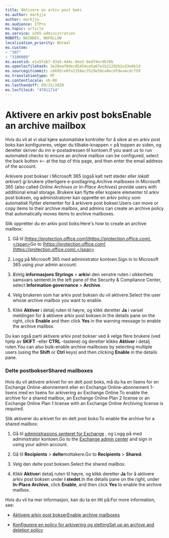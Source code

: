 ```yaml
---
title: Aktivere en arkiv post boks
ms.author: markjjo
author: markjjo
ms.audience: ITPro
ms.topic: article
ms.service: o365-administration
ROBOTS: NOINDEX, NOFOLLOW
localization_priority: Normal
ms.custom:
- "307"
- "3100008"
ms.assetid: e1a5fab7-d3a5-4d4c-8ee2-0edf4ec9b76b
ms.openlocfilehash: 3e20eaf8dec85454ce5a67e1b21292b2a33ebb1d
ms.sourcegitcommit: c6692ce0fa1358ec3529e59ca0ecdfdea4cdc759
ms.translationtype: MT
ms.contentlocale: nb-NO
ms.lasthandoff: 09/15/2020
ms.locfileid: "47811714"
---
```

# <a name="enable-an-archive-mailbox"></a><span data-ttu-id="6e8e5-102">Aktivere en arkiv post boks</span><span class="sxs-lookup"><span data-stu-id="6e8e5-102">Enable an archive mailbox</span></span>

<span data-ttu-id="6e8e5-103">Hvis du vil at vi skal kjøre automatiske kontroller for å sikre at en arkiv post boks kan konfigureres, velger du tilbake-knappen < på toppen av siden, og deretter skriver du inn e-postadressen til kontoen.</span><span class="sxs-lookup"><span data-stu-id="6e8e5-103">If you want us to run automated checks to ensure an archive mailbox can be configured, select the back button <-- at the top of this page, and then enter the email address of the account.</span></span>

<span data-ttu-id="6e8e5-104">Arkivere post bokser i Microsoft 365 (også kalt *nett* steder eller *lokalt arkiver*) gi brukere ytterligere e-postlagring.</span><span class="sxs-lookup"><span data-stu-id="6e8e5-104">Archive mailboxes in Microsoft 365 (also called *Online Archives* or *In-Place Archives*) provide users with additional email storage.</span></span> <span data-ttu-id="6e8e5-105">Brukere kan flytte eller kopiere elementer til arkiv post boksen, og administratorer kan opprette en arkiv policy som automatisk flytter elementer for å arkivere post bokser.</span><span class="sxs-lookup"><span data-stu-id="6e8e5-105">Users can move or copy items to their archive mailbox, and admins can create an archive policy that automatically moves items to archive mailboxes.</span></span>
  
<span data-ttu-id="6e8e5-106">Slik oppretter du en arkiv post boks:</span><span class="sxs-lookup"><span data-stu-id="6e8e5-106">Here's how to create an archive mailbox:</span></span>
  
1. <span data-ttu-id="6e8e5-107">Gå til [https://protection.office.com](https://protection.office.com).</span><span class="sxs-lookup"><span data-stu-id="6e8e5-107">Go to [https://protection.office.com](https://protection.office.com).</span></span>

2. <span data-ttu-id="6e8e5-108">Logg på Microsoft 365 med administrator kontoen.</span><span class="sxs-lookup"><span data-stu-id="6e8e5-108">Sign in to Microsoft 365 using your admin account.</span></span>

3. <span data-ttu-id="6e8e5-109">&amp;Velg **informasjons Styrings** \> **arkiv**i den venstre ruten i sikkerhets samsvars senteret.</span><span class="sxs-lookup"><span data-stu-id="6e8e5-109">In the left pane of the Security &amp; Compliance Center, select **Information governance** \> **Archive**.</span></span>

4. <span data-ttu-id="6e8e5-110">Velg brukeren som har arkiv post boksen du vil aktivere.</span><span class="sxs-lookup"><span data-stu-id="6e8e5-110">Select the user whose archive mailbox you want to enable.</span></span>

5. <span data-ttu-id="6e8e5-111">Klikk **Aktiver** i detalj ruten til høyre, og klikk deretter **Ja** i varsel meldingen for å aktivere arkiv post boksen.</span><span class="sxs-lookup"><span data-stu-id="6e8e5-111">In the details pane on the right, click **Enable** and then click **Yes** in the warning message to enable the archive mailbox.</span></span>

<span data-ttu-id="6e8e5-112">Du kan også parti aktivere arkiv post bokser ved å velge flere brukere (ved hjelp av **SKIFT** -eller **CTRL** -tastene) og deretter klikke **Aktiver** i detalj ruten.</span><span class="sxs-lookup"><span data-stu-id="6e8e5-112">You can also bulk-enable archive mailboxes by selecting multiple users (using the **Shift** or **Ctrl** keys) and then clicking **Enable** in the details pane.</span></span>
  
### <a name="shared-mailboxes"></a><span data-ttu-id="6e8e5-113">Delte postbokser</span><span class="sxs-lookup"><span data-stu-id="6e8e5-113">Shared mailboxes</span></span>

<span data-ttu-id="6e8e5-114">Hvis du vil aktivere arkivet for en delt post boks, må du ha en lisens for en Exchange Online-abonnement eller en Exchange Online-abonnement 1-lisens med en lisens for arkivering av Exchange Online.</span><span class="sxs-lookup"><span data-stu-id="6e8e5-114">To enable the archive for a shared mailbox, an Exchange Online Plan 2 license or an Exchange Online Plan 1 license with an Exchange Online Archiving license is required.</span></span>  

<span data-ttu-id="6e8e5-115">Slik aktiverer du arkivet for en delt post boks:</span><span class="sxs-lookup"><span data-stu-id="6e8e5-115">To enable the archive for a shared mailbox:</span></span>

1. <span data-ttu-id="6e8e5-116">Gå til [administrasjons senteret for Exchange](https://outlook.office365.com/ecp) , og Logg på med administrator kontoen.</span><span class="sxs-lookup"><span data-stu-id="6e8e5-116">Go to the [Exchange admin center](https://outlook.office365.com/ecp) and sign in using your admin account.</span></span>

2. <span data-ttu-id="6e8e5-117">Gå til **Recipients**  >  **delte**mottakere.</span><span class="sxs-lookup"><span data-stu-id="6e8e5-117">Go to **Recipients** > **Shared**.</span></span>

3. <span data-ttu-id="6e8e5-118">Velg den delte post boksen.</span><span class="sxs-lookup"><span data-stu-id="6e8e5-118">Select the shared mailbox.</span></span>

4. <span data-ttu-id="6e8e5-119">Klikk **Aktiver**i detalj ruten til høyre, og klikk deretter **Ja** for å aktivere arkiv post boksen under **i stedet**.</span><span class="sxs-lookup"><span data-stu-id="6e8e5-119">In the details pane on the right, under **In-Place Archive**, click **Enable**, and then click **Yes** to enable the archive mailbox.</span></span>

<span data-ttu-id="6e8e5-120">Hvis du vil ha mer informasjon, kan du ta en titt på:</span><span class="sxs-lookup"><span data-stu-id="6e8e5-120">For more information, see:</span></span>
  
- [<span data-ttu-id="6e8e5-121">Aktivere arkiv post bokser</span><span class="sxs-lookup"><span data-stu-id="6e8e5-121">Enable archive mailboxes</span></span>](https://docs.microsoft.com/microsoft-365/compliance/enable-archive-mailboxes)

- [<span data-ttu-id="6e8e5-122">Konfigurere en policy for arkivering og sletting</span><span class="sxs-lookup"><span data-stu-id="6e8e5-122">Set up an archive and deletion policy</span></span>](https://docs.microsoft.com//office365/securitycompliance/set-up-an-archive-and-deletion-policy-for-mailboxes)
